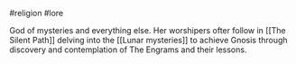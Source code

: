#religion #lore 

God of mysteries and everything else. Her worshipers ofter follow in [[The Silent Path]] delving into the [[Lunar mysteries]] to achieve Gnosis through discovery and contemplation of The Engrams and their lessons.